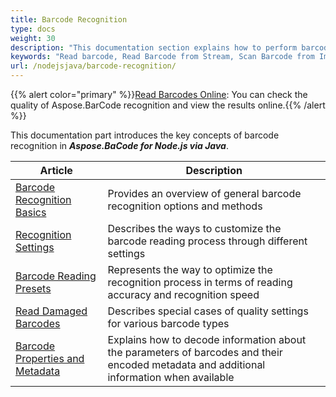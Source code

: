```yaml
---
title: Barcode Recognition
type: docs
weight: 30
description: "This documentation section explains how to perform barcode recognition in Aspose.BarCode for Node.js via Java"
keywords: "Read barcode, Read Barcode from Stream, Scan Barcode from Image, Many Barcodes in One Image, Read PDF417 Barcode, Aspose.BarCode, Read Barcodes in Node.js"
url: /nodejsjava/barcode-recognition/
---
```

{{% alert color="primary" %}}[Read Barcodes Online](https://products.aspose.app/barcode/recognize): You can check the quality of Aspose.BarCode recognition and view the results online.{{% /alert %}}

This documentation part introduces the key concepts of barcode recognition in ***Aspose.BaCode for Node.js via Java***.
   
|Article|Description|
|---|---|
|[Barcode Recognition Basics](/barcode/nodejsjava/barcode-reading-basics/)|Provides an overview of general barcode recognition options and methods|
|[Recognition Settings](/barcode/nodejsjava/barcode-reading-settings/)|Describes the ways to customize the barcode reading process through different settings|
|[Barcode Reading Presets](/barcode/nodejsjava/barcode-reading-presets/)|Represents the way to optimize the recognition process in terms of reading accuracy and recognition speed|
|[Read Damaged Barcodes](/barcode/nodejsjava/read-damaged-barcodes/)|Describes special cases of quality settings for various barcode types|
|[Barcode Properties and Metadata](/barcode/nodejsjava/read-barcode-properties/)|Explains how to decode information about the parameters of barcodes and their encoded metadata and additional information when available|
    